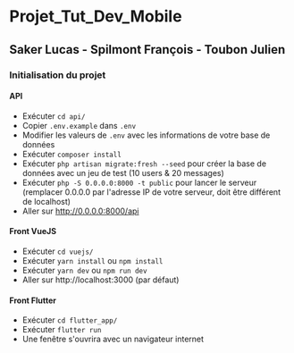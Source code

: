 # Projet_Tut_Dev_Mobile

## Saker Lucas - Spilmont François - Toubon Julien

### Initialisation du projet

#### API

* Exécuter `cd api/`
* Copier `.env.example` dans `.env`
* Modifier les valeurs de `.env` avec les informations de votre base de données
* Exécuter `composer install`
* Exécuter `php artisan migrate:fresh --seed` pour créer la base de données avec un jeu de test (10 users & 20 messages)
* Exécuter `php -S 0.0.0.0:8000 -t public` pour lancer le serveur (remplacer 0.0.0.0 par l'adresse IP de votre serveur, doit être différent de localhost)
* Aller sur http://0.0.0.0:8000/api

#### Front VueJS

* Exécuter `cd vuejs/`
* Exécuter `yarn install` ou `npm install`
* Exécuter `yarn dev` ou `npm run dev`
* Aller sur http://localhost:3000 (par défaut)

#### Front Flutter

* Exécuter `cd flutter_app/`
* Exécuter `flutter run`
* Une fenêtre s'ouvrira avec un navigateur internet
